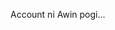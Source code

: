 Account ni Awin pogi...

<!---
AjPogii/AjPogii is a ✨ special ✨ repository because its `README.md` (this file) appears on your GitHub profile.
You can click the Preview link to take a look at your changes.
--->
